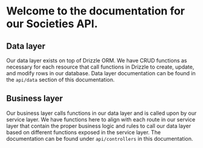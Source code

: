 # Welcome to the documentation for our Societies API.

## Data layer

Our data layer exists on top of Drizzle ORM. We have CRUD functions as necessary for each resource that call functions in Drizzle to create, update, and modify rows in our database. Data layer documentation can be found in the `api/data` section of this documentation.

## Business layer

Our business layer calls functions in our data layer and is called upon by our service layer. We have functions here to align with each route in our service layer that contain the proper business logic and rules to call our data layer based on different functions exposed in the service layer. The documentation can be found under `api/controllers` in this documentation.

